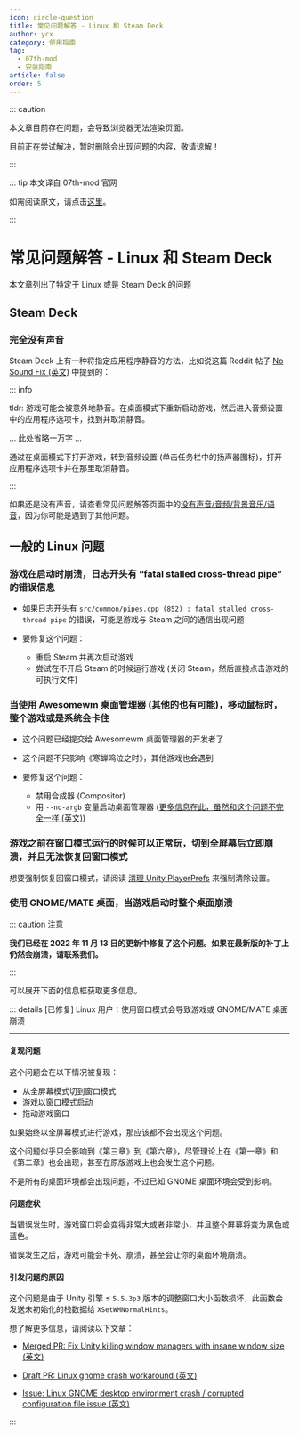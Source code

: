```yaml
---
icon: circle-question
title: 常见问题解答 - Linux 和 Steam Deck
author: ycx
category: 使用指南
tag:
  - 07th-mod
  - 安装指南
article: false
order: 5
---
```


::: caution

本文章目前存在问题，会导致浏览器无法渲染页面。

目前正在尝试解决，暂时删除会出现问题的内容，敬请谅解！

:::

::: tip 本文译自 07th-mod 官网

如需阅读原文，请点击[这里](https://07th-mod.com/wiki/Higurashi/FAQ-linux-steam-deck/)。

:::

# 常见问题解答 - Linux 和 Steam Deck

本文章列出了特定于 Linux 或是 Steam Deck 的问题

## Steam Deck

### 完全没有声音

Steam Deck 上有一种将指定应用程序静音的方法，比如说这篇 Reddit 帖子 [No Sound Fix (英文)](https://www.reddit.com/r/SteamDeck/comments/thy8c9/no_sound_fix/) 中提到的：

::: info

tldr: 游戏可能会被意外地静音。在桌面模式下重新启动游戏，然后进入音频设置中的应用程序选项卡，找到并取消静音。

… 此处省略一万字 …

通过在桌面模式下打开游戏，转到音频设置 (单击任务栏中的扬声器图标)，打开应用程序选项卡并在那里取消静音。

:::

如果还是没有声音，请查看常见问题解答页面中的[没有声音/音频/背景音乐/语音](faq.md#%E6%B2%A1%E6%9C%89%E5%A3%B0%E9%9F%B3-%E9%9F%B3%E9%A2%91-%E8%83%8C%E6%99%AF%E9%9F%B3%E4%B9%90-%E8%AF%AD%E9%9F%B3)，因为你可能是遇到了其他问题。

## 一般的 Linux 问题

### 游戏在启动时崩溃，日志开头有 “fatal stalled cross-thread pipe” 的错误信息

- 如果日志开头有 `src/common/pipes.cpp (852) : fatal stalled cross-thread pipe` 的错误，可能是游戏与 Steam 之间的通信出现问题

- 要修复这个问题：
    - 重启 Steam 并再次启动游戏
    - 尝试在不开启 Steam 的时候运行游戏 (关闭 Steam，然后直接点击游戏的可执行文件)

### 当使用 Awesomewm 桌面管理器 (其他的也有可能)，移动鼠标时，整个游戏或是系统会卡住

- 这个问题已经提交给 Awesomewm 桌面管理器的开发者了

- 这个问题不只影响《寒蝉鸣泣之时》，其他游戏也会遇到

- 要修复这个问题：
    - 禁用合成器 (Compositor)
    - 用 `--no-argb` 变量启动桌面管理器 ([更多信息在此，虽然和这个问题不完全一样 (英文)](https://github.com/awesomeWM/awesome/issues/2502))

### 游戏之前在窗口模式运行的时候可以正常玩，切到全屏幕后立即崩溃，并且无法恢复回窗口模式

想要强制恢复回窗口模式，请阅读 [清理 Unity PlayerPrefs](uninstall.md#%E6%B8%85%E7%90%86-unity-playerprefs) 来强制清除设置。

### 使用 GNOME/MATE 桌面，当游戏启动时整个桌面崩溃

::: caution 注意

**我们已经在 2022 年 11 月 13 日的更新中修复了这个问题。如果在最新版的补丁上仍然会崩溃，请联系我们。**

:::

可以展开下面的信息框获取更多信息。

::: details [已修复] Linux 用户：使用窗口模式会导致游戏或 GNOME/MATE 桌面崩溃

----

#### 复现问题

这个问题会在以下情况被复现：
- 从全屏幕模式切到窗口模式
- 游戏以窗口模式启动
- 拖动游戏窗口

如果始终以全屏幕模式进行游戏，那应该都不会出现这个问题。

这个问题似乎只会影响到《第三章》到《第六章》，尽管理论上在《第一章》和《第二章》也会出现，甚至在原版游戏上也会发生这个问题。

不是所有的桌面环境都会出现问题，不过已知 GNOME 桌面环境会受到影响。

#### 问题症状

当错误发生时，游戏窗口将会变得非常大或者非常小，并且整个屏幕将变为黑色或蓝色。

错误发生之后，游戏可能会卡死、崩溃，甚至会让你的桌面环境崩溃。

#### 引发问题的原因

这个问题是由于 Unity 引擎 ≤ `5.5.3p3` 版本的调整窗口大小函数损坏，此函数会发送未初始化的栈数据给 `XSetWMNormalHints`。

想了解更多信息，请阅读以下文章：

- [Merged PR: Fix Unity killing window managers with insane window size (英文)](https://github.com/07th-mod/higurashi-assembly/pull/93)

- [Draft PR: Linux gnome crash workaround (英文)](https://github.com/07th-mod/higurashi-assembly/pull/91)

- [Issue: Linux GNOME desktop environment crash / corrupted configuration file issue (英文)](https://github.com/07th-mod/higurashi-patch-compiler/issues/58)

:::
